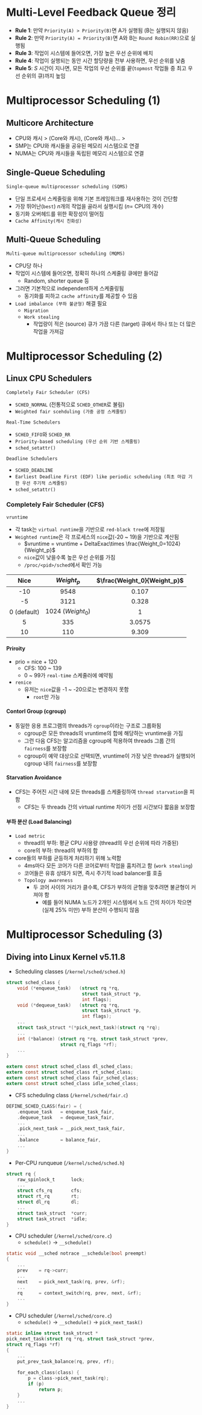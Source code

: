 # Multi-Level Feedback Queue 정리
- **Rule 1**: 만약 `Priority(A) > Priority(B)`면 A가 실행됨 (B는 실행되지 않음)
- **Rule 2**: 만약 `Priority(A) = Priority(B)`면 A와 B는 `Round Robin(RR)`으로 실행됨
- **Rule 3**: 작업이 시스템에 들어오면, 가장 높은 우선 순위에 배치
- **Rule 4**: 작업이 실행되는 동안 시간 할당량을 전부 사용하면, 우선 순위를 낮춤
- **Rule 5**: $S$ 시간이 지나면, 모든 작업의 우선 순위를 끝(`topmost` 작업들 중 최고 우선 순위의 큐)까지 높임

# Multiprocessor Scheduling (1)

## Multicore Architecture
- CPU와 캐시 > (Core와 캐시), (Core와 캐시)... > 
- SMP는 CPU와 캐시들을 공유된 메모리 시스템으로 연결
- NUMA는 CPU와 캐시들을 독립된 메모리 시스템으로 연결

## Single-Queue Scheduling
`Single-queue multiprocessor scheduling (SQMS)`
- 단일 프로세서 스케줄링을 위해 기본 프레임워크를 재사용하는 것이 간단함
- 가장 뛰어난(`best`) $n$개의 작업을 골라서 실행시킴 ($n=$ CPU의 개수)
- 동기화 오버헤드를 위한 확장성이 떨어짐
- `Cache Affinity(캐시 친화성)`

## Multi-Queue Scheduling
`Multi-queue multiprocessor scheduling (MQMS)`
- CPU당 하나
- 작업이 시스템에 들어오면, 정확히 하나의 스케줄링 큐에만 들어감
    - Random, shorter queue 등
- 그러면 기본적으로 independent하게 스케줄링됨
    - 동기화를 피하고 `cache affinity`를 제공할 수 있음
- `Load imbalance (부하 불균형)` 해결 필요
    - `Migration`
    - `Work stealing`
        - 작업량이 적은 (source) 큐가 가끔 다른 (target) 큐에서 하나 또는 더 많은 작업을 가져감

# Multiprocessor Scheduling (2)
## Linux CPU Schedulers
`Completely Fair Scheduler (CFS)`
- `SCHED_NORMAL` (전통적으로 `SCHED_OTHER`로 불림)
- `Weighted fair scehduling (가중 공정 스케줄링)`

`Real-Time Schedulers`
- `SCHED_FIFO`와 `SCHED_RR`
- `Priority-based scheduling (우선 순위 기반 스케줄링)`
- `sched_setattr()`

`Deadline Schedulers`
- `SCHED_DEADLINE`
- `Earliest Deadline First (EDF) like periodic scheduling (최초 마감 기한 우선 주기적 스케줄링)`
- `sched_setattr()`

### Completely Fair Scheduler (CFS)
`vruntime`
- 각 task는 `virtual runtime`을 기반으로 `red-black tree`에 저장됨
- `Weighted runtime`은 각 프로세스의 `nice`값(-20 ~ 19)을 기반으로 계산됨
    - $vruntime = vruntime + DeltaExac\times \frac{Weight_0=1024}{Weight_p}$
    - `nice`값이 낮을수록 높은 우선 순위를 가짐
    - `/proc/<pid>/sched`에서 확인 가능

|Nice|$Weight_p$|$\frac{Weight_0}{Weight_p}$|
|:-:|:-:|:-:|
|-10|9548|0.107|
|-5|3121|0.328|
|0 (default)|1024 ($Weight_0$)|1|
|5|335|3.0575|
|10|110|9.309|

#### Priroity
- prio = nice + 120
    - CFS: 100 ~ 139
    - 0 ~ 99가 `real-time` 스케줄러에 예약됨
- `renice`
    - 유저는 `nice`값을 -1 ~ -20으로는 변경하지 못함
        - `root`만 가능

#### Contorl Group (cgroup)
- 동일한 응용 프로그램의 threads가 `cgroup`이라는 구조로 그룹화됨
    - cgroup은 모든 threads의 vruntime의 합에 해당하는 vruntime을 가짐
    - 그런 다음 CFS는 알고리즘을 cgroup에 적용하여 threads 그룹 간의 `fairness`를 보장함
    - cgroup이 예약 대상으로 선택되면, vruntime이 가장 낮은 thread가 실행되어 cgroup 내의 `fairness`를 보장함

#### Starvation Avoidance
- CFS는 주어진 시간 내에 모든 threads를 스케줄링하여 `thread starvation`을 피함
    - CFS는 두 threads 간의 virtual runtime 차이가 선점 시간보다 짧음을 보장함

#### 부하 분산 (Load Balancing)
- `Load metric`
    - thread의 부하: 평균 CPU 사용량 (thread의 우선 순위에 따라 가중된)
    - core의 부하: thread의 부하의 합
- core들의 부하를 균등하게 처리하기 위해 노력함
    - 4ms마다 모든 코어가 다른 코어로부터 작업을 훔치려고 함 (`work stealing`)
    - 코어들은 유휴 상태가 되면, 즉시 주기적 load balancer를 호출
    - `Topology awareness`
        - 두 코어 사이의 거리가 클수록, CFS가 부하의 균형을 맞추려면 불균형이 커져야 함
            - 예를 들어 NUMA 노드가 2개인 시스템에서 노드 간의 차이가 작으면 (실제 25% 미만) 부하 분산이 수행되지 않음

# Multiprocessor Scheduling (3)
## Diving into Linux Kernel v5.11.8
- Scheduling classes (`/kernel/sched/sched.h`)
```C
struct sched_class {
    void (*enqueue_task)   (struct rq *rq,
                            struct task_struct *p,
                            int flags);
    void (*dequeue_task)   (struct rq *rq,
                            struct task_struct *p,
                            int flags);
    ...
    struct task_struct *(*pick_next_task)(struct rq *rq);
    ...
    int (*balance) (struct rq *rq, struct task_struct *prev,
                    struct rq_flags *rf);
    ...
}
```
```C
extern const struct sched_class dl_sched_class;
extern const struct sched_class rt_sched_class;
extern const struct sched_class fair_sched_class;
extern const struct sched_class idle_sched_class;
```
- CFS scheduling class (`/kernel/sched/fair.c`)
```C
DEFINE_SCHED_CLASS(fair) = {
    .enqueue_task   = enqueue_task_fair,
    .dequeue_task   = dequeue_task_fair,
    ...
    .pick_next_task = __pick_next_task_fair,
    ...
    .balance        = balance_fair,
    ...
}
```
- Per-CPU runqueue (`/kernel/sched/sched.h`)
```C
struct rq {
    raw_spinlock_t      lock;
    ...
    struct cfs_rq       cfs;
    struct rt_rq        rt;
    struct dl_rq        dl;
    ...
    struct task_struct  *curr;
    struct task_struct  *idle;
}
```
- CPU scheduler (`/kernel/sched/core.c`)
    - `schedule()` -> `__schedule()`
```C
static void __sched notrace __schedule(bool preempt)
{
    ...
    prev    = rq->curr;
    ...
    next    = pick_next_task(rq, prev, &rf);
    ...
    rq      = context_switch(rq, prev, next, &rf);
    ...
}
```
- CPU scheduler (`/kernel/sched/core.c`)
    - `schedule()` -> `__schedule()` -> `pick_next_task()`
```C
static inline struct task_struct *
pick_next_task(struct rq *rq, struct task_struct *prev,
struct rq_flags *rf)
{
    ...
    put_prev_task_balance(rq, prev, rf);
    
    for_each_class(class) {
        p = class->pick_next_task(rq);
        if (p)
            return p;
    }
    ...
}
```